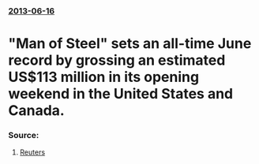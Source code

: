 ### [2013-06-16](/news/2013/06/16/index.md)

# "Man of Steel" sets an all-time June record by grossing an estimated US$113 million in its opening weekend in the United States and Canada. 




### Source:

1. [Reuters](http://www.reuters.com/article/2013/06/16/entertainment-us-boxoffice-idUSBRE95F0CA20130616)

